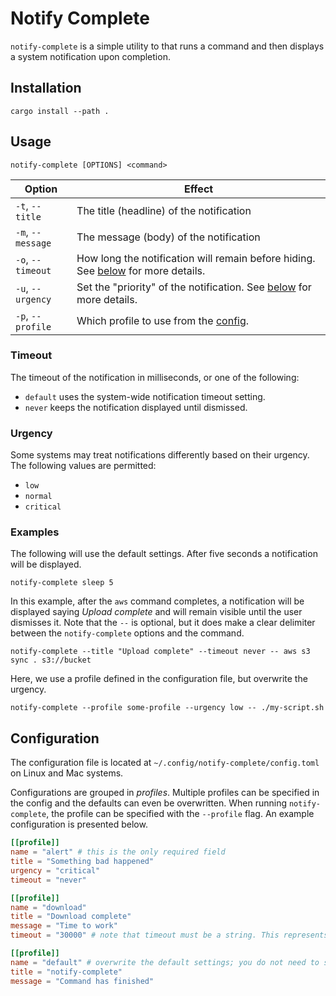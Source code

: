 # Notify Complete

`notify-complete` is a simple utility to that runs a command and then displays a
system notification upon completion.

## Installation

```shell
cargo install --path .
```

## Usage

```
notify-complete [OPTIONS] <command>
```

| Option            | Effect                                                                                       |
| ----------------- | -------------------------------------------------------------------------------------------- |
| `-t`, `--title`   | The title (headline) of the notification                                                     |
| `-m`, `--message` | The message (body) of the notification                                                       |
| `-o`, `--timeout` | How long the notification will remain before hiding. See [below](#timeout) for more details. |
| `-u`, `--urgency` | Set the "priority" of the notification. See [below](#urgency) for more details.              |
| `-p`, `--profile` | Which profile to use from the [config](#configuration).                                      |

### Timeout

The timeout of the notification in milliseconds, or one of the following:

- `default` uses the system-wide notification timeout setting.
- `never` keeps the notification displayed until dismissed.

### Urgency

Some systems may treat notifications differently based on their urgency. The
following values are permitted:

- `low`
- `normal`
- `critical`

### Examples

The following will use the default settings. After five seconds a notification
will be displayed.

```shell
notify-complete sleep 5
```

In this example, after the `aws` command completes, a notification will be
displayed saying _Upload complete_ and will remain visible until the user
dismisses it. Note that the `--` is optional, but it does make a clear delimiter
between the `notify-complete` options and the command.

```shell
notify-complete --title "Upload complete" --timeout never -- aws s3 sync . s3://bucket
```

Here, we use a profile defined in the configuration file, but overwrite the
urgency.

```shell
notify-complete --profile some-profile --urgency low -- ./my-script.sh
```

## Configuration

The configuration file is located at `~/.config/notify-complete/config.toml` on
Linux and Mac systems.

Configurations are grouped in _profiles_. Multiple profiles can be specified in
the config and the defaults can even be overwritten. When running
`notify-complete`, the profile can be specified with the `--profile` flag. An
example configuration is presented below.

```toml
[[profile]]
name = "alert" # this is the only required field
title = "Something bad happened"
urgency = "critical"
timeout = "never"

[[profile]]
name = "download"
title = "Download complete"
message = "Time to work"
timeout = "30000" # note that timeout must be a string. This represents 30 seconds

[[profile]]
name = "default" # overwrite the default settings; you do not need to specify --profile default
title = "notify-complete"
message = "Command has finished"
```
